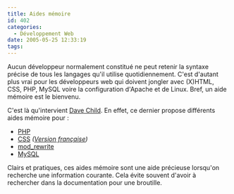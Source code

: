 ```yaml
---
title: Aides mémoire
id: 402
categories:
  - Développement Web
date: 2005-05-25 12:33:19
tags:
---
```


Aucun développeur normalement constitué ne peut retenir la syntaxe précise de tous les langages qu'il utilise quotidiennement. C'est d'autant plus vrai pour les développeurs web qui doivent jongler avec (X)HTML, CSS, PHP, MySQL voire la configuration d'Apache et de Linux. Bref, un aide mémoire est le bienvenu.

C'est là qu'intervient [Dave Child](http://www.ilovejackdaniels.com/). En effet, ce dernier propose différents aides mémoire pour&nbsp;:

*   [PHP](http://www.ilovejackdaniels.com/php/php-cheat-sheet/)
*   [CSS](http://www.ilovejackdaniels.com/css/css-cheat-sheet/) _([Version française](http://goetzilla.info/index.php/2005/05/08/4-aide-memoire-css))_
*   [mod_rewrite](http://www.ilovejackdaniels.com/cheat-sheets/mod_rewrite-cheat-sheet/)
*   [MySQL](http://www.ilovejackdaniels.com/php/mysql-cheat-sheet/) 

Clairs et pratiques, ces aides mémoire sont une aide précieuse lorsqu'on recherche une information courante. Cela évite souvent d'avoir à rechercher dans la documentation pour une broutille.